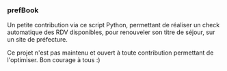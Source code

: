 ### prefBook

Un petite contribution via ce script Python, permettant de réaliser un check automatique des RDV disponibles, pour renouveler son titre de séjour, sur un site de préfecture. 

Ce projet n'est pas maintenu et ouvert à toute contribution permettant de l'optimiser.
Bon courage à tous :)
